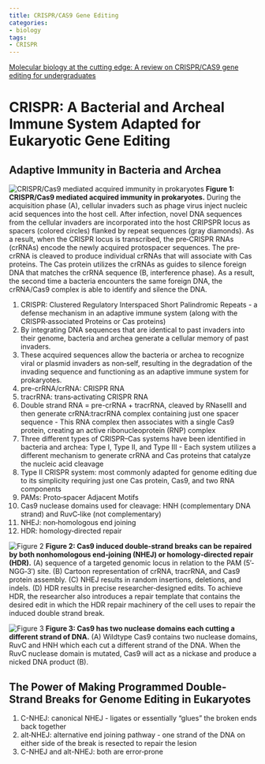 ```yaml
---
title: CRISPR/CAS9 Gene Editing
categories: 
- biology
tags: 
- CRISPR
---
```


[Molecular biology at the cutting edge: A review on CRISPR/CAS9 gene editing for undergraduates](https://www.ncbi.nlm.nih.gov/pubmed/29381252)

# CRISPR: A Bacterial and Archeal Immune System Adapted for Eukaryotic Gene Editing

## Adaptive Immunity in Bacteria and Archea
![CRISPR/Cas9 mediated acquired immunity in prokaryotes](https://wol-prod-cdn.literatumonline.com/cms/attachment/1e47445c-4cfe-456b-8528-13609e98958d/bmb21108-fig-0001-m.jpg)
**Figure 1: CRISPR/Cas9 mediated acquired immunity in prokaryotes.** 
During the acquisition phase (A), cellular invaders such as phage virus inject nucleic acid sequences into the host cell. After infection, novel DNA sequences from the cellular invaders are incorporated into the host CRIPSPR locus as spacers (colored circles) flanked by repeat sequences (gray diamonds). As a result, when the CRISPR locus is transcribed, the pre‐CRISPR RNAs (crRNAs) encode the newly acquired protospacer sequences. The pre‐crRNA is cleaved to produce individual crRNAs that will associate with Cas proteins. The Cas protein utilizes the crRNAs as guides to silence foreign DNA that matches the crRNA sequence (B, interference phase). As a result, the second time a bacteria encounters the same foreign DNA, the crRNA/Cas9 complex is able to identify and silence the DNA.

1. CRISPR: Clustered Regulatory Interspaced Short Palindromic Repeats - a defense mechanism in an adaptive immune system (along with the CRISPR‐associated Proteins or Cas proteins)
2. By integrating DNA sequences that are identical to past invaders into their genome, bacteria and archea generate a cellular memory of past invaders. 
3. These acquired sequences allow the bacteria or archea to recognize viral or plasmid invaders as non‐self, resulting in the degradation of the invading sequence and functioning as an adaptive immune system for prokaryotes.
4. pre-crRNA/crRNA: CRISPR RNA
5. tracrRNA: trans‐activating CRISPR RNA
6. Double strand RNA = pre-crRNA + tracrRNA, cleaved by RNaseIII and then generate crRNA:tracrRNA complex containing just one spacer sequence - This RNA complex then associates with a single Cas9 protein, creating an active ribonucleoprotein (RNP) complex
5. Three different types of CRISPR–Cas systems have been identified in bacteria and archea: Type I, Type II, and Type III - Each system utilizes a different mechanism to generate crRNA and Cas proteins that catalyze the nucleic acid cleavage
6. Type II CRISPR system: most commonly adapted for genome editing due to its simplicity requiring just one Cas protein, Cas9, and two RNA components
7. PAMs: Proto‐spacer Adjacent Motifs
8. Cas9 nuclease domains used for cleavage: HNH (complementary DNA strand) and RuvC‐like (not complementary)
9. NHEJ: non‐homologous end joining
10. HDR: homology‐directed repair

![Figure 2](https://wol-prod-cdn.literatumonline.com/cms/attachment/58766ca1-e833-48b6-96bb-ed6c3d56a40d/bmb21108-fig-0002-m.jpg)
**Figure 2: Cas9 induced double‐strand breaks can be repaired by both nonhomologous end‐joining (NHEJ) or homology‐directed repair (HDR).**
(A) sequence of a targeted genomic locus in relation to the PAM (5′‐NGG‐3′) site. 
(B) Cartoon representation of crRNA, tracrRNA, and Cas9 protein assembly. 
(C) NHEJ results in random insertions, deletions, and indels. 
(D) HDR results in precise researcher‐designed edits. To achieve HDR, the researcher also introduces a repair template that contains the desired edit in which the HDR repair machinery of the cell uses to repair the induced double strand break.
  
![Figure 3](https://wol-prod-cdn.literatumonline.com/cms/attachment/76f2db09-8247-4a14-a94d-a3c7c2a23a0f/bmb21108-fig-0003-m.jpg)
**Figure 3: Cas9 has two nuclease domains each cutting a different strand of DNA.**
(A) Wildtype Cas9 contains two nuclease domains, RuvC and HNH which each cut a different strand of the DNA. When the RuvC nuclease domain is mutated, Cas9 will act as a nickase and produce a nicked DNA product (B).

## The Power of Making Programmed Double‐Strand Breaks for Genome Editing in Eukaryotes

1. C-NHEJ: canonical NHEJ - ligates or essentially “glues” the broken ends back together
2. alt‐NHEJ: alternative end joining pathway - one strand of the DNA on either side of the break is resected to repair the lesion
3. C-NHEJ and alt-NHEJ: both are error‐prone

